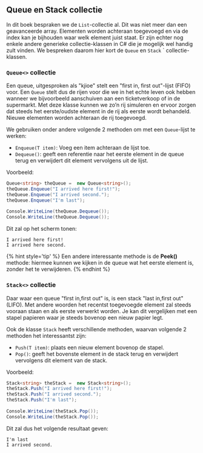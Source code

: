 ## Queue en Stack collectie

In dit boek bespraken we de ``List``-collectie al. Dit was niet meer dan een geavanceerde array. Elementen worden achteraan toegevoegd en via de index kan je bijhouden waar welk element juist staat. Er zijn echter nog enkele andere generieke collectie-klassen in C# die je mogelijk wel handig zult vinden. We bespreken daarom hier kort de ``Queue`` en ``Stack`` ` collectie-klassen. 


### ``Queue<>`` collectie
Een queue, uitgesproken als "kjioe" stelt een "first in, first out"-lijst (FIFO) voor. Een ``Queue`` stelt dus de rijen voor die we in het echte leven ook hebben wanneer we bijvoorbeeld aanschuiven aan een ticketverkoop of in de supermarkt. Met deze klasse kunnen we zo’n rij simuleren en ervoor zorgen dat steeds het eerste/oudste element in de rij als eerste wordt behandeld. Nieuwe elementen worden achteraan de rij toegevoegd.

We gebruiken onder andere volgende 2 methoden om met een ``Queue``-lijst te werken:

* ``Enqueue(T item)``: Voeg een item achteraan de lijst toe.
* ``Dequeue()``: geeft een referentie naar het eerste element in de queue terug en verwijdert dit element vervolgens uit de lijst.

Voorbeeld:

```csharp
Queue<string> theQueue =  new Queue<string>();
theQueue.Enqueue("I arrived here first!");
theQueue.Enqueue("I arrived second.");
theQueue.Enqueue("I'm last");
 
Console.WriteLine(theQueue.Dequeue());
Console.WriteLine(theQueue.Dequeue());
```

Dit zal op het scherm tonen:
```
I arrived here first!
I arrived here second.
```

{% hint style='tip' %}
Een andere interessante methode is de **Peek()** methode: hiermee kunnen we kijken in de queue wat het eerste element is, zonder het te verwijderen.
{% endhint %}

<!---{pagebreak} --->


### ``Stack<>`` collectie
Daar waar een queue "first in,first out" is, is een stack "last in,first out" (LIFO). Met andere woorden het recentst toegevoegde element zal steeds vooraan staan en als eerste verwerkt worden. Je kan dit vergelijken met een stapel papieren waar je steeds bovenop een nieuw papier legt.

Ook de klasse ``Stack`` heeft verschillende methoden, waarvan volgende 2 methoden het interessantst zijn:

* ``Push(T item)``: plaats een nieuw element bovenop de stapel.
* ``Pop()``: geeft het bovenste element in de stack terug en verwijdert vervolgens dit element van de stack.

Voorbeeld:

```csharp
Stack<string> theStack =  new Stack<string>();
theStack.Push("I arrived here first!");
theStack.Push("I arrived second.");
theStack.Push("I'm last");
 
Console.WriteLine(theStack.Pop());
Console.WriteLine(theStack.Pop());
```
Dit zal dus het volgende resultaat geven:
```
I'm last
I arrived second.
``` 
